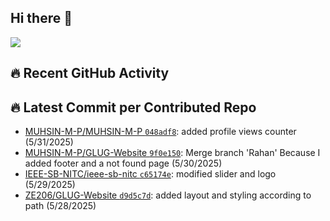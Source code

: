 ## Hi there 👋
![](https://komarev.com/ghpvc/?username=MUHSIN-M-P&color=brightgreen&style=plastic)

## 🔥 Recent GitHub Activity
<!--START_CONTRIBUTED_REPOS-->
## 🔥 Latest Commit per Contributed Repo
- [MUHSIN-M-P/MUHSIN-M-P `048adf8`](https://github.com/MUHSIN-M-P/MUHSIN-M-P/commit/048adf8d25ed2e309df12da4c8f076670e7f60d1): added profile views counter (5/31/2025)
- [MUHSIN-M-P/GLUG-Website `9f0e150`](https://github.com/MUHSIN-M-P/GLUG-Website/commit/9f0e150b1d69edaaa771485431a899d4aa0265be): Merge branch 'Rahan'
Because I added footer and a not found page (5/30/2025)
- [IEEE-SB-NITC/ieee-sb-nitc `c65174e`](https://github.com/IEEE-SB-NITC/ieee-sb-nitc/commit/c65174e6ce792ec22586a3302b01125cfba0854d): modified slider and logo (5/29/2025)
- [ZE206/GLUG-Website `d9d5c7d`](https://github.com/ZE206/GLUG-Website/commit/d9d5c7dedd5ef43321ae38a5d5b59f91c813a571): added layout and styling according to path (5/28/2025)
<!--END_CONTRIBUTED_REPOS-->


<!--
**MUHSIN-M-P/MUHSIN-M-P** is a ✨ _special_ ✨ repository because its `README.md` (this file) appears on your GitHub profile.

Here are some ideas to get you started:

- 🔭 I’m currently working on ...
- 🌱 I’m currently learning ...
- 👯 I’m looking to collaborate on ...
- 🤔 I’m looking for help with ...
- 💬 Ask me about ...
- 📫 How to reach me: ...
- 😄 Pronouns: ...
- ⚡ Fun fact: ...
-->
